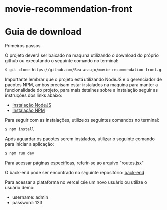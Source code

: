 # movie-recommendation-front
Guia de download
  ================
  
  Primeiros passos
  
  O projeto deverá ser baixado na maquina utilizando o download do próprio github ou executando o seguinte comando no terminal:
  
  ```bash
  $ git clone https://github.com/Bea-Araujo/movie-recommendation-front.git
  ```
  
  Importante lembrar que o projeto está utilizando NodeJS e o gerenciador de pacotes NPM, ambos precisam estar instalados na maquina para manter a funcionalidade do projeto, para mais detalhes sobre a instalação seguir as instruções dos links abaixo:
  
  * [Instalação NodeJS](https://nodejs.org/en/download/)
  * [Instalação NPM](https://docs.npmjs.com/cli/v6/commands/npm-install)
  
  Para seguir com as instalações, utilize os seguintes comandos no terminal:
  
  ```bash
  $ npm install
  ```
  
  Após aguardar os pacotes serem instalados, utilizar o seguinte comando para iniciar a aplicação:
  
  ```bash
  $ npm run dev
  ```
  
  Para acessar páginas específicas, referir-se ao arquivo "routes.jsx"
  
  O back-end pode ser encontrado no seguinte repositório:
  [back-end](https://github.com/Bea-Araujo/movie-recommendation)
  
  Para acessar a plataforma no vercel crie um novo usuário ou utilize o usuário demo:
  * username: admin
  * password: 123
